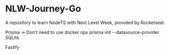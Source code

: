 # NLW-Journey-Go
A repository to learn NodeTS with Next Level Week, provided by Rocketseat

Prisma
  -> Don't need to use docker
  npx prisma init --datasource-provider SQLite

Fastify
